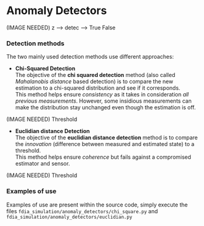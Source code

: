 # Anomaly Detectors

(IMAGE NEEDED) z --> detec --> True False

### Detection methods

The two mainly used detection methods use different approaches:
* **Chi-Squared Detection**  
The objective of the **chi squared detection** method (also called
 *Mahalanobis distance* based detection) is to compare the new estimation
to a chi-squared distribution and see if it corresponds.   
This method helps ensure *consistency* as it takes in consideration *all previous measurements*. However, some insidious measurements can make
the distribution stay unchanged even though the estimation is off.

(IMAGE NEEDED) Threshold

* **Euclidian distance Detection**  
The objective of the **euclidian distance detection** method is to
compare the *innovation* (difference between measured and estimated
state) to a threshold.  
This method helps ensure *coherence* but fails against a compromised
estimator and sensor.

(IMAGE NEEDED) Threshold

### Examples of use

Examples of use are present within the source code, simply execute
the files `fdia_simulation/anomaly_detectors/chi_square.py` and
`fdia_simulation/anomaly_detectors/euclidian.py`

